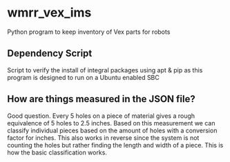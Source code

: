 # wmrr_vex_ims
 Python program to keep inventory of Vex parts for robots
## Dependency Script
 Script to verify the install of integral packages using apt & pip as this program is designed to run on a Ubuntu enabled SBC
## How are things measured in the JSON file?
 Good question. Every 5 holes on a piece of material gives a rough equivalence of 5 holes to 2.5 inches. Based on this measurement we can classify individual pieces based on the amount of holes with a conversion factor for inches. This also works in reverse since the system is not counting the holes but rather finding the length and width of a piece. This is how the basic classification works.
